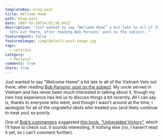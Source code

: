 ```yaml
---
templateKey: blog-post
title: Welcome Home
path: blog-post
date: 2007-05-20T14:02:38.843Z
description: "Just wanted to say “Welcome Home” a bit late to all of the Vietnam
  Vets out there, after reading Bob Parsons’ post on the subject. "
featuredpost: false
featuredimage: /img/default-post-image.jpg
tags:
  - veterans
category:
  - Personal
comments: true
share: true
---
```


Just wanted to say “Welcome Home” a bit late to all of the Vietnam Vets out there, after reading [Bob Parsons’ post on the subject](http://www.bobparsons.com/Welcomehome.html). My uncle served in Vietnam and has never been much interested in talking about it, though my own Iraq experience has led us to discuss things a bit recently. All I can say is, thanks to everyone who went, and though I wasn’t around at the time, I apologize for all of the ungrateful idiots who treated you (and likely continue to treat you) so poorly.

One of [Bob’s commenters](http://www.bobparsons.com/Welcomehome.html) suggested [this book, “Unheralded Victory”](http://www.amazon.com/Unheralded-Victory-Defeat-Vietnamese-1961-1973/dp/0891418660/ref=pd_bbs_sr_1/103-3214816-1975838?ie=UTF8&s=books&qid=1179687485&sr=8-1), which I’ll have to check out. It sounds interesting, if nothing else (no, I haven’t read it yet, so I can’t comment further).
